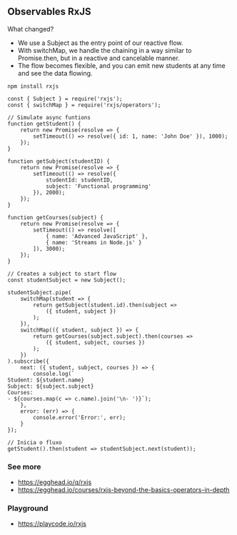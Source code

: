 ## Observables RxJS

What changed?
- We use a Subject as the entry point of our reactive flow.
- With switchMap, we handle the chaining in a way similar to Promise.then, but in a reactive and cancelable manner.
- The flow becomes flexible, and you can emit new students at any time and see the data flowing.

```
npm install rxjs
```

```
const { Subject } = require('rxjs');
const { switchMap } = require('rxjs/operators');

// Simulate async funtions
function getStudent() {
    return new Promise(resolve => {
        setTimeout(() => resolve({ id: 1, name: 'John Doe' }), 1000);
    });
}

function getSubject(studentID) {
    return new Promise(resolve => {
        setTimeout(() => resolve({
            studentId: studentID,
            subject: 'Functional programming'
        }), 2000);
    });
}

function getCourses(subject) {
    return new Promise(resolve => {
        setTimeout(() => resolve([
            { name: 'Advanced JavaScript' },
            { name: 'Streams in Node.js' }
        ]), 3000);
    });
}

// Creates a subject to start flow 
const studentSubject = new Subject();

studentSubject.pipe(
    switchMap(student => {
        return getSubject(student.id).then(subject =>
            ({ student, subject })
        );
    }),
    switchMap(({ student, subject }) => {
        return getCourses(subject.subject).then(courses =>
            ({ student, subject, courses })
        );
    })
).subscribe({
    next: ({ student, subject, courses }) => {
        console.log(`
Student: ${student.name}
Subject: ${subject.subject}
Courses:
- ${courses.map(c => c.name).join('\n- ')}`);
    },
    error: (err) => {
        console.error('Error:', err);
    }
});

// Inicia o fluxo
getStudent().then(student => studentSubject.next(student));

```

### See more
- https://egghead.io/q/rxjs
- https://egghead.io/courses/rxjs-beyond-the-basics-operators-in-depth

### Playground
- https://playcode.io/rxjs